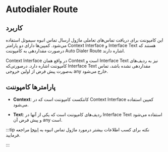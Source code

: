 

# Autodialer Route

## کاربرد
این کامپوننت برای دریافت تماس‌‌های تعاملی ماژول ارسال تماس انبوه سیموتل استفاده می‌‌شود. كمپین‌‌ها دارای دو پارامتر Context Interface و Interface Text هستند كه درصورت مقدار‌‌دهی به كامپوننت  Auto Dialer Route اشاره دارند.

Context Interface در واقع همان Context است و Interface Text نیز به ردیف‌‌های كامپوننت اشاره دارد. درصورتی‌‌كه Interface Text مقدار‌‌دهی نشده باشد، تماس به‌صورت پیش فرض از اولین خروجی any خارج می‌‌شود.



## پارامترها کامپوننت

- **Context**: كانتكست كامپوننت است كه در Context Interface كمپین استفاده می‌‌شود.

- **Text**: ردیف‌‌های كامپوننت است كه یكی از آنها در Interface Text استفاده می‌‌شود و پیش فرض آن any است.

:::tip نکته
برای کسب اطلاعات بیشتر درمورد ماژول تماس انبوه به [اینجا](/docs/autodialer/introad) مراجعه فرمایید.
 
:::
